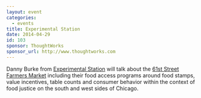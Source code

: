 ```yaml
---
layout: event
categories: 
  - events
title: Experimental Station
date: 2014-04-29
id: 103
sponsor: ThoughtWorks
sponsor_url: http://www.thoughtworks.com
---
```


<p>Danny Burke from <a href='http://experimentalstation.org/'>Experimental Station</a> will talk about the <a href='http://experimentalstation.org/farmers-market'>61st Street Farmers Market</a> including their food access programs around food stamps, value incentives, table counts and consumer behavior within the context of food justice on the south and west sides of Chicago.</p>